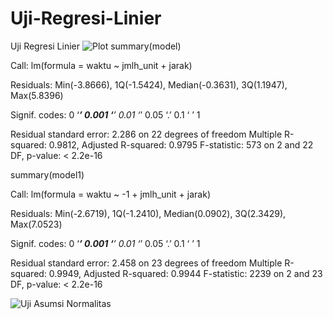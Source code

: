 # Uji-Regresi-Linier
Uji Regresi Linier
![Plot](https://user-images.githubusercontent.com/66968995/164987068-6588f733-31d4-49ec-a548-68889c0132ea.png)
summary(model)

Call:
lm(formula = waktu ~ jmlh_unit + jarak)

Residuals:
Min(-3.8666), 1Q(-1.5424), Median(-0.3631), 3Q(1.1947), Max(5.8396) 

Signif. codes:  0 ‘***’ 0.001 ‘**’ 0.01 ‘*’ 0.05 ‘.’ 0.1 ‘ ’ 1

Residual standard error: 2.286 on 22 degrees of freedom
Multiple R-squared:  0.9812,	Adjusted R-squared:  0.9795 
F-statistic:   573 on 2 and 22 DF,  p-value: < 2.2e-16

summary(model1)

Call:
lm(formula = waktu ~ -1 + jmlh_unit + jarak)

Residuals:
Min(-2.6719), 1Q(-1.2410), Median(0.0902), 3Q(2.3429), Max(7.0523)

Signif. codes:  0 ‘***’ 0.001 ‘**’ 0.01 ‘*’ 0.05 ‘.’ 0.1 ‘ ’ 1

Residual standard error: 2.458 on 23 degrees of freedom
Multiple R-squared:  0.9949,	Adjusted R-squared:  0.9944 
F-statistic:  2239 on 2 and 23 DF,  p-value: < 2.2e-16

![Uji Asumsi Normalitas](https://user-images.githubusercontent.com/66968995/164987076-278a251d-7c86-456b-9b5d-e244663a0375.png)
